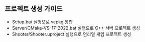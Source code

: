 ## 프로젝트 생성 가이드
- Setup.bat 실행으로 vcpkg 통합
- Server/CMake-VS-17-2022.bat 실행으로 C++ 서버 프로젝트 생성
- Shooter/Shooter.uproject 실행으로 언리얼 게임 프로젝트 생성